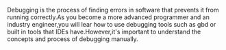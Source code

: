 Debugging is the process of finding errors in software that prevents it from running correctly.As you become a more advanced programmer and an industry engineer,you will lear how to use debugging tools such as gbd or built in tools that IDEs have.However,it's important to understand the concepts and process of debugging manually.
